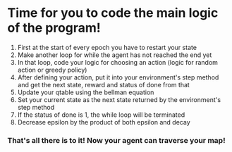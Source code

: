 # Time for you to code the main logic of the program!

1. First at the start of every epoch you have to restart your state
2. Make another loop for while the agent has not reached the end yet
3. In that loop, code your logic for choosing an action (logic for random action or greedy policy)
4. After defining your action, put it into your environment's step method and get the next state, reward and status of done from that
5. Update your qtable using the bellman equation 
6. Set your current state as the next state returned by the environment's step method
7. If the status of done is 1, the while loop will be terminated
8. Decrease epsilon by the product of both epsilon and decay

### That's all there is to it! Now your agent can traverse your map!
